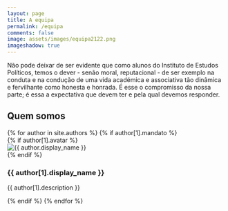 ```yaml
---
layout: page
title: A equipa
permalink: /equipa
comments: false
image: assets/images/equipa2122.png
imageshadow: true
---
```

Não pode deixar de ser evidente que como alunos do Instituto de Estudos Políticos, temos o dever - senão moral, reputacional - de ser exemplo na conduta e na condução de uma vida académica e associativa tão dinâmica e fervilhante como honesta e honrada. É esse o compromisso da nossa parte; é essa a expectativa que devem ter e pela qual devemos responder.

## Quem somos
<div class="list-authors mt-5">
{% for author in site.authors %}
  {% if author[1].mandato %}
    <div id="{{ author[1].name }}" class="authorbox position-relative pb-5 pt-5 mb-4 mt-4">
        <div class="row">
            {% if author[1].avatar %}
            <div class="wrapavname col-md-3 text-center">
                <img  class="author-thumb" src="{{site.baseurl}}/{{ author[1].avatar }}" alt="{{ author.display_name }}">
            </div>
            {% endif %}
            <div class="col-md-9">
                <h3>{{ author[1].display_name }}</h3>
                <p class="mt-3 mb-0">{{ author[1].description }}</p>
            </div>
        </div>
    </div>
  {% endif %}
{% endfor %}
</div>
